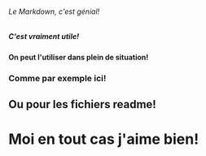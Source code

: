 ###### Le Markdown, c'est génial!
##### C'est vraiment utile!
#### On peut l'utiliser dans plein de situation!
### Comme par exemple ici!
## Ou pour les fichiers readme!
# Moi en tout cas j'aime bien!
